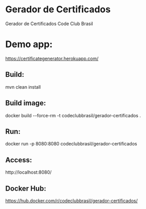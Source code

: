 # Gerador de Certificados
Gerador de Certificados Code Club Brasil

# Demo app:
https://certificategenerator.herokuapp.com/

## Build:
mvn clean install

## Build image:
docker build --force-rm -t codeclubbrasil/gerador-certificados .

## Run:
docker run -p 8080:8080 codeclubbrasil/gerador-certificados

## Access:
http://localhost:8080/

## Docker Hub:
https://hub.docker.com/r/codeclubbrasil/gerador-certificados/
